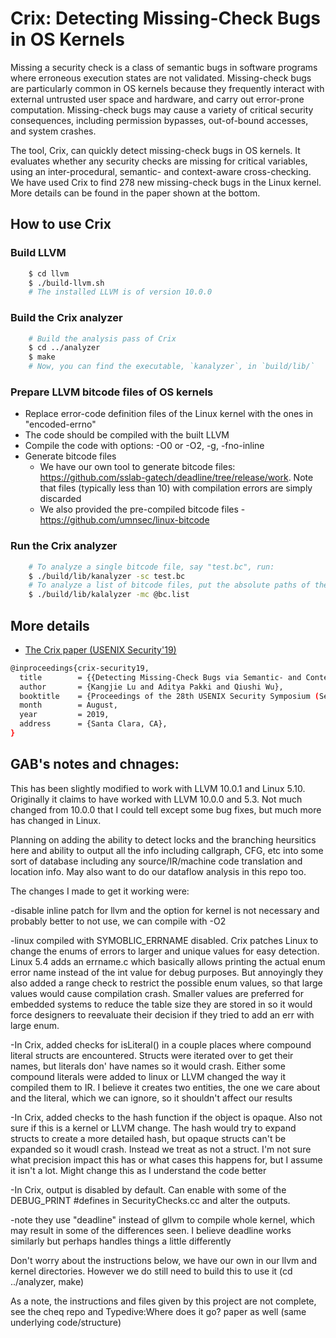 # Crix: Detecting Missing-Check Bugs in OS Kernels

Missing a security check is a class of semantic bugs in software programs where erroneous execution states are not validated. Missing-check bugs are particularly common in OS kernels because they frequently interact with external untrusted user space and hardware, and carry out error-prone computation. Missing-check bugs may cause a variety of critical security consequences, including permission bypasses, out-of-bound accesses, and system crashes.

The tool, Crix, can quickly detect missing-check bugs in OS kernels. It evaluates whether any security checks are missing for critical variables, using an inter-procedural, semantic- and context-aware cross-checking. We have used Crix to find 278 new missing-check bugs in the Linux kernel. More details can be found in the paper shown at the bottom.

## How to use Crix

### Build LLVM
```sh
	$ cd llvm
	$ ./build-llvm.sh
	# The installed LLVM is of version 10.0.0
```

### Build the Crix analyzer
```sh
	# Build the analysis pass of Crix
	$ cd ../analyzer
	$ make
	# Now, you can find the executable, `kanalyzer`, in `build/lib/`
```

### Prepare LLVM bitcode files of OS kernels

* Replace error-code definition files of the Linux kernel with the ones in "encoded-errno"
* The code should be compiled with the built LLVM
* Compile the code with options: -O0 or -O2, -g, -fno-inline
* Generate bitcode files
	- We have our own tool to generate bitcode files: https://github.com/sslab-gatech/deadline/tree/release/work. Note that files (typically less than 10) with compilation errors are simply discarded
	- We also provided the pre-compiled bitcode files - https://github.com/umnsec/linux-bitcode

### Run the Crix analyzer
```sh
	# To analyze a single bitcode file, say "test.bc", run:
	$ ./build/lib/kanalyzer -sc test.bc
	# To analyze a list of bitcode files, put the absolute paths of the bitcode files in a file, say "bc.list", then run:
	$ ./build/lib/kalalyzer -mc @bc.list
```

## More details
* [The Crix paper (USENIX Security'19)](https://www-users.cs.umn.edu/~kjlu/papers/crix.pdf)
```sh
@inproceedings{crix-security19,
  title        = {{Detecting Missing-Check Bugs via Semantic- and Context-Aware Criticalness and Constraints Inferences}},
  author       = {Kangjie Lu and Aditya Pakki and Qiushi Wu},
  booktitle    = {Proceedings of the 28th USENIX Security Symposium (Security)},
  month        = August,
  year         = 2019,
  address      = {Santa Clara, CA},
}
```

## GAB's notes and chnages:

 This has been slightly modified to work with LLVM 10.0.1 and Linux 5.10.
 Originally it claims to have worked with LLVM 10.0.0 and 5.3. Not much changed
 from 10.0.0 that I could tell except some bug fixes, but much more has changed
 in Linux.

Planning on adding the ability to detect locks and the branching heursitics here
and ability to output all the info including callgraph, CFG, etc into some sort
of database including any source/IR/machine code translation and location info.
May also want to do our dataflow analysis in this repo too.

The changes I made to get it working were:

-disable inline patch for llvm and the option for kernel is not necessary and
probably better to not use, we can compile with -O2

-linux compiled with SYMOBLIC_ERRNAME disabled. Crix patches Linux to change the
enums of errors to larger and unique values for easy detection. Linux 5.4 adds
an errname.c which basically allows printing the actual enum error name instead
of the int value for debug purposes. But annoyingly they also added a range
check to restrict the possible enum values, so that large values would cause
compilation crash. Smaller values are preferred for embedded systems to reduce
the table size they are stored in so it would force designers to reevaluate
their decision if they tried to add an err with large enum.

-In Crix, added checks for isLiteral() in a couple places where compound literal
structs are encountered. Structs were iterated over to get their names, but
literals don' have names so it would crash. Either some compound literals were
added to linux or LLVM changed the way it compiled them to IR. I believe it
creates two entities, the one we care about and the literal, which we can
ignore, so it shouldn't affect our results

-In Crix, added checks to the hash function if the object is opaque. Also not
sure if this is a kernel or LLVM change. The hash would try to expand structs to
create a more detailed hash, but opaque structs can't be expanded so it woudl
crash. Instead we treat as not a struct. I'm not sure what precision impact this
has or what cases this happens for, but I assume it isn't a lot. Might change
this as I understand the code better

-In Crix, output is disabled by default. Can enable with some of the DEBUG_PRINT
#defines in SecurityChecks.cc and alter the outputs.

-note they use "deadline" instead of gllvm to compile whole kernel, which may
result in some of the differences seen. I believe deadline works similarly but
perhaps handles things a little differently

 Don't worry about the instructions below, we have our own in our llvm and
 kernel directories. However we do still need to build this to use it (cd
 ../analyzer, make)

 As a note, the instructions and files given by this project are not complete,
 see the cheq repo and Typedive:Where does it go? paper as well (same underlying
 code/structure)
